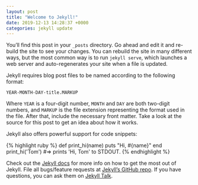 ```yaml
---
layout: post
title: "Welcome to Jekyll!"
date: 2019-12-13 14:28:37 +0000
categories: jekyll update
---
```


You’ll find this post in your `_posts` directory. Go ahead and edit it and
re-build the site to see your changes. You can rebuild the site in many
different ways, but the most common way is to run `jekyll serve`, which launches
a web server and auto-regenerates your site when a file is updated.

Jekyll requires blog post files to be named according to the following format:

`YEAR-MONTH-DAY-title.MARKUP`

Where `YEAR` is a four-digit number, `MONTH` and `DAY` are both two-digit
numbers, and `MARKUP` is the file extension representing the format used in the
file. After that, include the necessary front matter. Take a look at the source
for this post to get an idea about how it works.

Jekyll also offers powerful support for code snippets:

{% highlight ruby %} def print_hi(name) puts "Hi, #{name}" end print_hi('Tom')
#=> prints 'Hi, Tom' to STDOUT. {% endhighlight %}

Check out the [Jekyll docs][jekyll-docs] for more info on how to get the most
out of Jekyll. File all bugs/feature requests at [Jekyll’s GitHub
repo][jekyll-gh]. If you have questions, you can ask them on [Jekyll
Talk][jekyll-talk].

[jekyll-docs]: https://jekyllrb.com/docs/home
[jekyll-gh]: https://github.com/jekyll/jekyll
[jekyll-talk]: https://talk.jekyllrb.com/
